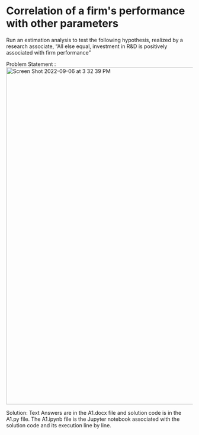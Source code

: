 # Correlation of a firm's performance with other parameters
Run an estimation analysis to test the following hypothesis, realized by a research associate, “All else equal, investment in R&amp;D is positively associated with firm performance”

Problem Statement :
<img width="909" alt="Screen Shot 2022-09-06 at 3 32 39 PM" src="https://user-images.githubusercontent.com/54576135/188807694-ce62669b-732c-4013-a857-8c90e5d3fc45.png">

Solution:
Text Answers are in the A1.docx file and solution code is in the A1.py file. The A1.ipynb file is the Jupyter notebook associated with the solution code and its execution line by line.
